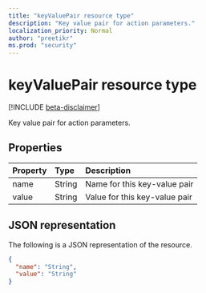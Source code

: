 ```yaml
---
title: "keyValuePair resource type"
description: "Key value pair for action parameters."
localization_priority: Normal
author: "preetikr"
ms.prod: "security"
---
```


# keyValuePair resource type

[!INCLUDE [beta-disclaimer](../../includes/beta-disclaimer.md)]

Key value pair for action parameters.

## Properties

| Property     | Type        | Description |
|:-------------|:------------|:------------|
|name|String|Name for this key-value pair|
|value|String|Value for this key-value pair|

## JSON representation

The following is a JSON representation of the resource.

<!-- {
  "blockType": "resource",
  "optionalProperties": [

  ],
  "@odata.type": "microsoft.graph.keyValuePair",
  "baseType": null
}-->

```json
{
  "name": "String",
  "value": "String"
}
```

<!-- uuid: 16cd6b66-4b1a-43a1-adaf-3a886856ed98
2019-02-04 14:57:30 UTC -->
<!-- {
  "type": "#page.annotation",
  "description": "keyValuePair resource",
  "keywords": "",
  "section": "documentation",
  "tocPath": ""
}-->